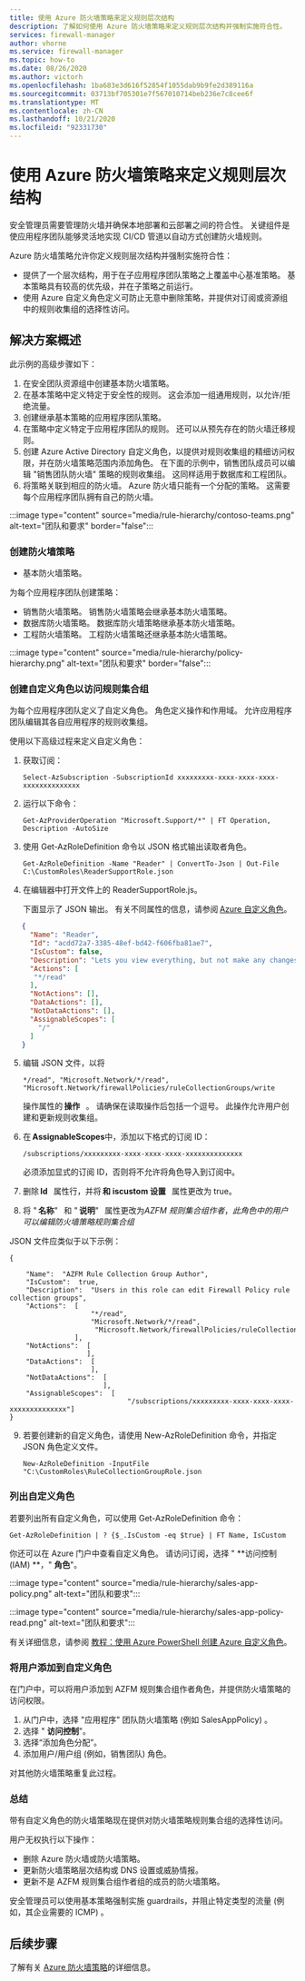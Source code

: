 ```yaml
---
title: 使用 Azure 防火墙策略来定义规则层次结构
description: 了解如何使用 Azure 防火墙策略来定义规则层次结构并强制实施符合性。
services: firewall-manager
author: vhorne
ms.service: firewall-manager
ms.topic: how-to
ms.date: 08/26/2020
ms.author: victorh
ms.openlocfilehash: 1ba683e3d616f52854f1055dab9b9fe2d389116a
ms.sourcegitcommit: 03713bf705301e7f567010714beb236e7c8cee6f
ms.translationtype: MT
ms.contentlocale: zh-CN
ms.lasthandoff: 10/21/2020
ms.locfileid: "92331730"
---
```

# <a name="use-azure-firewall-policy-to-define-a-rule-hierarchy"></a>使用 Azure 防火墙策略来定义规则层次结构

安全管理员需要管理防火墙并确保本地部署和云部署之间的符合性。 关键组件是使应用程序团队能够灵活地实现 CI/CD 管道以自动方式创建防火墙规则。

Azure 防火墙策略允许你定义规则层次结构并强制实施符合性：

- 提供了一个层次结构，用于在子应用程序团队策略之上覆盖中心基准策略。 基本策略具有较高的优先级，并在子策略之前运行。
- 使用 Azure 自定义角色定义可防止无意中删除策略，并提供对订阅或资源组中的规则收集组的选择性访问。 

## <a name="solution-overview"></a>解决方案概述

此示例的高级步骤如下：

1. 在安全团队资源组中创建基本防火墙策略。 
3. 在基本策略中定义特定于安全性的规则。 这会添加一组通用规则，以允许/拒绝流量。
4. 创建继承基本策略的应用程序团队策略。 
5. 在策略中定义特定于应用程序团队的规则。 还可以从预先存在的防火墙迁移规则。
6. 创建 Azure Active Directory 自定义角色，以提供对规则收集组的精细访问权限，并在防火墙策略范围内添加角色。 在下面的示例中，销售团队成员可以编辑 "销售团队防火墙" 策略的规则收集组。 这同样适用于数据库和工程团队。
7. 将策略关联到相应的防火墙。 Azure 防火墙只能有一个分配的策略。 这需要每个应用程序团队拥有自己的防火墙。



:::image type="content" source="media/rule-hierarchy/contoso-teams.png" alt-text="团队和要求" border="false":::

### <a name="create-the-firewall-policies"></a>创建防火墙策略

- 基本防火墙策略。

为每个应用程序团队创建策略：

- 销售防火墙策略。 销售防火墙策略会继承基本防火墙策略。
- 数据库防火墙策略。 数据库防火墙策略继承基本防火墙策略。
- 工程防火墙策略。 工程防火墙策略还继承基本防火墙策略。

:::image type="content" source="media/rule-hierarchy/policy-hierarchy.png" alt-text="团队和要求" border="false":::

### <a name="create-custom-roles-to-access-the-rule-collection-groups"></a>创建自定义角色以访问规则集合组 

为每个应用程序团队定义了自定义角色。 角色定义操作和作用域。 允许应用程序团队编辑其各自应用程序的规则收集组。

使用以下高级过程来定义自定义角色：

1. 获取订阅：

   `Select-AzSubscription -SubscriptionId xxxxxxxxx-xxxx-xxxx-xxxx-xxxxxxxxxxxxxx`
2. 运行以下命令：

   `Get-AzProviderOperation "Microsoft.Support/*" | FT Operation, Description -AutoSize`
3. 使用 Get-AzRoleDefinition 命令以 JSON 格式输出读取者角色。 

   `Get-AzRoleDefinition -Name "Reader" | ConvertTo-Json | Out-File C:\CustomRoles\ReaderSupportRole.json`
4. 在编辑器中打开文件上的 ReaderSupportRole.js。

   下面显示了 JSON 输出。 有关不同属性的信息，请参阅 [Azure 自定义角色](../role-based-access-control/custom-roles.md)。

```json
   { 
     "Name": "Reader", 
     "Id": "acdd72a7-3385-48ef-bd42-f606fba81ae7", 
     "IsCustom": false, 
     "Description": "Lets you view everything, but not make any changes.", 
     "Actions": [ 
      "*/read" 
     ], 
     "NotActions": [], 
     "DataActions": [], 
     "NotDataActions": [], 
     "AssignableScopes": [ 
       "/" 
     ] 
   } 
```
5. 编辑 JSON 文件，以将 

   `*/read", "Microsoft.Network/*/read", "Microsoft.Network/firewallPolicies/ruleCollectionGroups/write` 

   操作属性的 **操作**   。 请确保在读取操作后包括一个逗号。 此操作允许用户创建和更新规则收集组。
6. 在 **AssignableScopes**中，添加以下格式的订阅 ID： 

   `/subscriptions/xxxxxxxxx-xxxx-xxxx-xxxx-xxxxxxxxxxxxxx`

   必须添加显式的订阅 ID，否则将不允许将角色导入到订阅中。
7. 删除 **Id**   属性行，并将 **和 iscustom 设置**   属性更改为 true。
8. 将 " **名称**"   和 " **说明**"   属性更改为*AZFM 规则集合组作者*，*此角色中的用户可以编辑防火墙策略规则集合组*

JSON 文件应类似于以下示例：

```
{ 

    "Name":  "AZFM Rule Collection Group Author", 
    "IsCustom":  true, 
    "Description":  "Users in this role can edit Firewall Policy rule collection groups", 
    "Actions":  [ 
                    "*/read", 
                    "Microsoft.Network/*/read", 
                     "Microsoft.Network/firewallPolicies/ruleCollectionGroups/write" 
                ], 
    "NotActions":  [ 
                   ], 
    "DataActions":  [ 
                    ], 
    "NotDataActions":  [ 
                       ], 
    "AssignableScopes":  [ 
                             "/subscriptions/xxxxxxxxx-xxxx-xxxx-xxxx-xxxxxxxxxxxxxx"] 
} 
```
9. 若要创建新的自定义角色，请使用 New-AzRoleDefinition 命令，并指定 JSON 角色定义文件。 

   `New-AzRoleDefinition -InputFile "C:\CustomRoles\RuleCollectionGroupRole.json`

### <a name="list-custom-roles"></a>列出自定义角色

若要列出所有自定义角色，可以使用 Get-AzRoleDefinition 命令：

   `Get-AzRoleDefinition | ? {$_.IsCustom -eq $true} | FT Name, IsCustom`

你还可以在 Azure 门户中查看自定义角色。 请访问订阅，选择 " **访问控制 (IAM) **，" **角色**"。

:::image type="content" source="media/rule-hierarchy/sales-app-policy.png" alt-text="团队和要求":::

:::image type="content" source="media/rule-hierarchy/sales-app-policy-read.png" alt-text="团队和要求":::

有关详细信息，请参阅 [教程：使用 Azure PowerShell 创建 Azure 自定义角色](../role-based-access-control/tutorial-custom-role-powershell.md)。

### <a name="add-users-to-the-custom-role"></a>将用户添加到自定义角色

在门户中，可以将用户添加到 AZFM 规则集合组作者角色，并提供防火墙策略的访问权限。

1. 从门户中，选择 "应用程序" 团队防火墙策略 (例如 SalesAppPolicy) 。
2. 选择 " **访问控制**"。
3. 选择“添加角色分配”。
4. 添加用户/用户组 (例如，销售团队) 角色。

对其他防火墙策略重复此过程。

### <a name="summary"></a>总结

带有自定义角色的防火墙策略现在提供对防火墙策略规则集合组的选择性访问。

用户无权执行以下操作：
- 删除 Azure 防火墙或防火墙策略。
- 更新防火墙策略层次结构或 DNS 设置或威胁情报。
- 更新不是 AZFM 规则集合组作者组的成员的防火墙策略。

安全管理员可以使用基本策略强制实施 guardrails，并阻止特定类型的流量 (例如，其企业需要的 ICMP) 。 

## <a name="next-steps"></a>后续步骤

了解有关 [Azure 防火墙策略](policy-overview.md)的详细信息。

